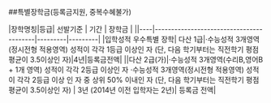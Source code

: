 ##특별장학금(등록금지원, 중복수혜불가)

|장학명칭|등급|                  선발기준               |  기간   |  장학금 |
||----|-----------------------------------------|---------|---------|
|입학성적 우수특별 장학| 다산 1급|·수능성적 3개영역(정시전형 적용영역) 성적이 각각 1등급 이상인 자 (단, 다음 학기부터는 직전학기 평점평균이 3.5이상인 자)|4년|등록금전액|
||다산 2급(가)|·수능성적 3개영역(수리B,영어B + 1개 영역) 성적이 각각 2등급 이상인 자 ·수능성적 3개영역(정시전형 적용영역) 성적이 각각 2등급 이상 인 자 중 상위 50% 이내인 자 (단, 다음 학기부터는 직전학기 평점평균이 3.5이상인 자) | 3년 (2014년 이전 입학자는 2년)| 등록금 전액|
